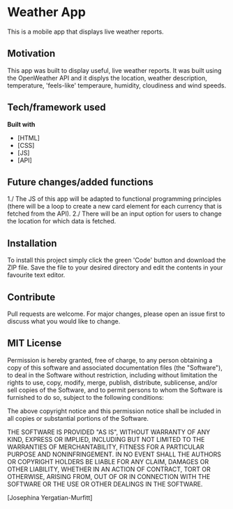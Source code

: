 # Weather App
This is a mobile app that displays live weather reports.

## Motivation
This app was built to display useful, live weather reports. It was built using the OpenWeather API and it displys the location, weather description, temperature, 'feels-like' temperaure, humidity, cloudiness and wind speeds.

## Tech/framework used
<b>Built with</b>
- [HTML]
- [CSS]
- [JS]
- [API]

## Future changes/added functions
1./ The JS of this app will be adapted to functional programming principles (there will be a loop to create a new card element for each currency that is fetched from the API).
2./ There will be an input option for users to change the location for which data is fetched.

## Installation
To install this project simply click the green 'Code' button and download the ZIP file. Save the file to your desired directory and edit the contents in your favourite text editor. 

## Contribute
Pull requests are welcome. For major changes, please open an issue first to discuss what you would like to change.

## MIT License
Permission is hereby granted, free of charge, to any person obtaining a copy
of this software and associated documentation files (the "Software"), to deal
in the Software without restriction, including without limitation the rights
to use, copy, modify, merge, publish, distribute, sublicense, and/or sell
copies of the Software, and to permit persons to whom the Software is
furnished to do so, subject to the following conditions:

The above copyright notice and this permission notice shall be included in all
copies or substantial portions of the Software.

THE SOFTWARE IS PROVIDED "AS IS", WITHOUT WARRANTY OF ANY KIND, EXPRESS OR
IMPLIED, INCLUDING BUT NOT LIMITED TO THE WARRANTIES OF MERCHANTABILITY,
FITNESS FOR A PARTICULAR PURPOSE AND NONINFRINGEMENT. IN NO EVENT SHALL THE
AUTHORS OR COPYRIGHT HOLDERS BE LIABLE FOR ANY CLAIM, DAMAGES OR OTHER
LIABILITY, WHETHER IN AN ACTION OF CONTRACT, TORT OR OTHERWISE, ARISING FROM,
OUT OF OR IN CONNECTION WITH THE SOFTWARE OR THE USE OR OTHER DEALINGS IN THE
SOFTWARE.

[Josephina Yergatian-Murfitt]
